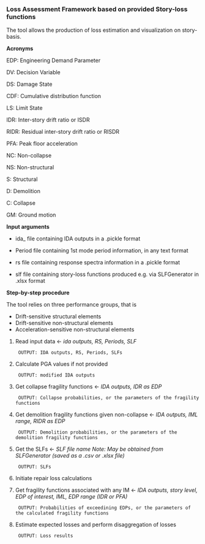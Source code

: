 ### Loss Assessment Framework based on provided Story-loss functions

The tool allows the production of loss estimation and visualization on story-basis.


**Acronyms**

EDP:    Engineering Demand Parameter

DV:     Decision Variable

DS:     Damage State

CDF:    Cumulative distribution function

LS:     Limit State

IDR:    Inter-story drift ratio or ISDR

RIDR:   Residual inter-story drift ratio or RISDR

PFA:    Peak floor acceleration

NC:     Non-collapse

NS:     Non-structural

S:      Structural

D:      Demolition

C:      Collapse

GM:     Ground motion


**Input arguments**

* ida_ file containing IDA outputs in a .pickle format

* Period file containing 1st mode period information, in any text format

* rs file containing response spectra information in a .pickle format

* slf file containing story-loss functions produced e.g. via SLFGenerator in .xlsx format


**Step-by-step procedure**

The tool relies on three performance groups, that is
* Drift-sensitive structural elements
* Drift-sensitive non-structural elements
* Acceleration-sensitive non-structural elements

1. Read input data ← *ida outputs, RS, Periods, SLF*

    	OUTPUT: IDA outputs, RS, Periods, SLFs

2. Calculate PGA values if not provided

        OUTPUT: modified IDA outputs
        
3. Get collapse fragility functions ← *IDA outputs, IDR as EDP*

        OUTPUT: Collapse probabilities, or the parameters of the fragility functions

4. Get demolition fragility functions given non-collapse ← *IDA outputs, IML range, RIDR as EDP*
 
        OUTPUT: Demolition probabilities, or the parameters of the demolition fragility functions

5. Get the SLFs ← *SLF file name*
*Note: May be obtained from SLFGenerator (saved as a .csv or .xlsx file)*

        OUTPUT: SLFs

6. Initiate repair loss calculations

7. Get fragility functions associated with any IM ← *IDA outputs, story level, EDP of interest, IML, EDP range (IDR or PFA)*

        OUTPUT: Probabilities of exceedining EDPs, or the parameters of the calculated fragility functions

8. Estimate expected losses and perform disaggregation of losses

        OUTPUT: Loss results


